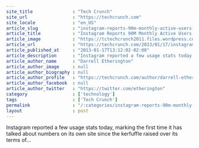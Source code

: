 ```yaml
---
site_title               : "Tech Crunch"
site_url                 : "https://techcrunch.com"
site_locale              : "en_US"
article_slug             : "instagram-reports-90m-monthly-active-users-40m-photos-per-day-and-8500-likes-per-second"
article_title            : "Instagram Reports 90M Monthly Active Users, 40M Photos Per Day And 8500 Likes Per Second"
article_image            : "https://tctechcrunch2011.files.wordpress.com/2012/10/instagram-logo.png?w=250&h=250&crop=1"
article_url              : "https://techcrunch.com/2013/01/17/instagram-reports-90m-monthly-active-users-40m-photos-per-day-and-8500-likes-per-second/"
article_published_at     : "2013-01-17T13:12:02-02:00"
article_description      : "Instagram reported a few usage stats today, marking the first time it has talked about numbers on its own site since the kerfuffle raised over its terms of..."
article_author_name      : "Darrell Etherington"
article_author_image     : null
article_author_biography : null
article_author_profile   : "https://techcrunch.com/author/darrell-etherington/"
article_author_facebook  : null
article_author_twitter   : "https://twitter.com/etherington"
category                 : ['technology']
tags                     : ['Tech Crunch']
permalink                : "/:categories/instagram-reports-90m-monthly-active-users-40m-photos-per-day-and-8500-likes-per-second/"
layout                   : post
---
```


Instagram reported a few usage stats today, marking the first time it has talked about numbers on its own site since the kerfuffle raised over its terms of...
